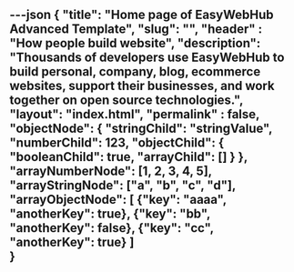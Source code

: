 ---json
{
    "title": "Home page of EasyWebHub Advanced Template",
    "slug": "",
    "header" : "How people build website",
    "description": "Thousands of developers use EasyWebHub to build personal, company, blog, ecommerce websites, support their businesses, and work together on open source technologies.",
    "layout": "index.html",
    "permalink" : false,
    "objectNode": {
		"stringChild": "stringValue",
		"numberChild": 123,
		"objectChild": {
			"booleanChild": true,
			"arrayChild": []
		}
    },
    "arrayNumberNode": [1, 2, 3, 4, 5],
    "arrayStringNode": ["a", "b", "c", "d"],
    "arrayObjectNode": [
		{"key": "aaaa", "anotherKey": true},
		{"key": "bb", "anotherKey": false},
		{"key": "cc", "anotherKey": true}
    ]    
}
---
